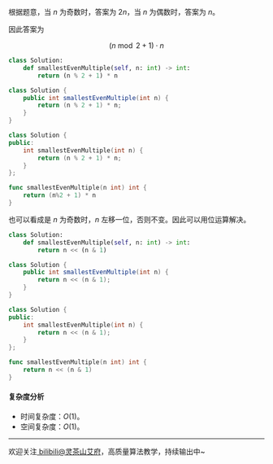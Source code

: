 根据题意，当 $n$ 为奇数时，答案为 $2n$，当 $n$ 为偶数时，答案为 $n$。

因此答案为

$$
(n\bmod 2 + 1) \cdot n
$$

```py [sol1-Python3]
class Solution:
    def smallestEvenMultiple(self, n: int) -> int:
        return (n % 2 + 1) * n
```

```java [sol1-Java]
class Solution {
    public int smallestEvenMultiple(int n) {
        return (n % 2 + 1) * n;
    }
}
```

```cpp [sol1-C++]
class Solution {
public:
    int smallestEvenMultiple(int n) {
        return (n % 2 + 1) * n;
    }
};
```

```go [sol1-Go]
func smallestEvenMultiple(n int) int {
	return (n%2 + 1) * n
}
```

也可以看成是 $n$ 为奇数时，$n$ 左移一位，否则不变。因此可以用位运算解决。

```py [sol2-Python3]
class Solution:
    def smallestEvenMultiple(self, n: int) -> int:
        return n << (n & 1)
```

```java [sol2-Java]
class Solution {
    public int smallestEvenMultiple(int n) {
        return n << (n & 1);
    }
}
```

```cpp [sol2-C++]
class Solution {
public:
    int smallestEvenMultiple(int n) {
        return n << (n & 1);
    }
};
```

```go [sol2-Go]
func smallestEvenMultiple(n int) int {
	return n << (n & 1)
}
```

#### 复杂度分析

- 时间复杂度：$O(1)$。
- 空间复杂度：$O(1)$。

---

欢迎关注[ biIibiIi@灵茶山艾府](https://space.bilibili.com/206214)，高质量算法教学，持续输出中~
